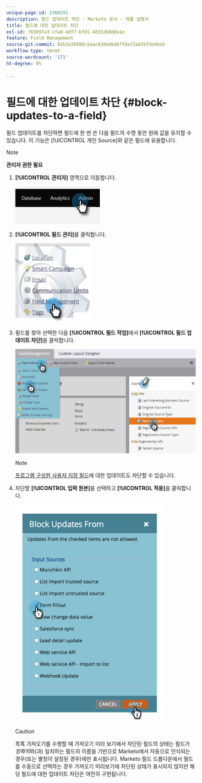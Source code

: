 ```yaml
---
unique-page-id: 2360291
description: 필드 업데이트 차단 - Marketo 문서 - 제품 설명서
title: 필드에 대한 업데이트 차단
exl-id: 763097a3-cfa0-4df7-bfd1-40332b8dda1e
feature: Field Management
source-git-commit: 02b2e39580c5eac63de4b4b7fdaf2a835fdd4ba5
workflow-type: tm+mt
source-wordcount: '171'
ht-degree: 0%

---
```


# 필드에 대한 업데이트 차단 {#block-updates-to-a-field}

필드 업데이트를 차단하면 필드에 한 번 쓴 다음 필드의 수명 동안 원래 값을 유지할 수 있습니다. 이 기능은 [!UICONTROL 개인 Source]와 같은 필드에 유용합니다.

>[!NOTE]
>
>**관리자 권한 필요**

1. **[!UICONTROL 관리자]** 영역으로 이동합니다.

   ![](assets/block-updates-to-a-field-1.png)

1. **[!UICONTROL 필드 관리]**&#x200B;를 클릭합니다.

   ![](assets/block-updates-to-a-field-2.png)

1. 필드를 찾아 선택한 다음 **[!UICONTROL 필드 작업]**&#x200B;에서 **[!UICONTROL 필드 업데이트 차단]**&#x200B;을 클릭합니다.

   ![](assets/block-updates-to-a-field-3.png)

   >[!NOTE]
   >
   >[프로그램 구성원 사용자 지정 필드](/help/marketo/product-docs/core-marketo-concepts/programs/working-with-programs/program-member-custom-fields.md)에 대한 업데이트도 차단할 수 있습니다.

1. 차단할 **[!UICONTROL 입력 원본]**&#x200B;을 선택하고 **[!UICONTROL 적용]**&#x200B;을 클릭합니다.

   ![](assets/block-updates-to-a-field-4.png)

   >[!CAUTION]
   >
   >목록 가져오기를 수행할 때 가져오기 미리 보기에서 차단된 필드의 상태는 필드가 _정확히_&#x200B;와(과) 일치하는 필드의 이름을 기반으로 Marketo에서 자동으로 인식되는 경우(또는 별칭이 설정된 경우)에만 표시됩니다. Marketo 필드 드롭다운에서 필드를 수동으로 선택하는 경우 가져오기 미리보기에 차단된 상태가 표시되지 않지만 해당 필드에 대한 업데이트 차단은 여전히 구현됩니다.
